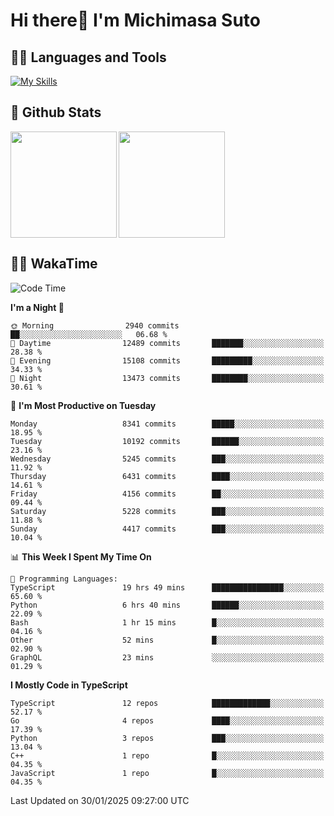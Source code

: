 # Hi there👋 I'm Michimasa Suto

## 🧑‍💻 Languages and Tools
[![My Skills](https://skillicons.dev/icons?i=ts,nextjs,react,vue,python,go,aws,docker,nodejs,redux,solidity,firebase,gcp,js,bootstrap,tailwind,materialui,html,css,wordpress,xd,figma,raspberrypi,arduino)](https://skillicons.dev)

<!--
**Suto-Michimasa/Suto-Michimasa** is a ✨ _special_ ✨ repository because its `README.md` (this file) appears on your GitHub profile.

Here are some ideas to get you started:

- 🔭 I’m currently working on ...
- 🌱 I’m currently learning ...
- 👯 I’m looking to collaborate on ...
- 🤔 I’m looking for help with ...
- 💬 Ask me about ...
- 📫 How to reach me: ...
- 😄 Pronouns: ...
- ⚡ Fun fact: ...
-->
## 💎 Github Stats

<div>
  <img height="170" align="left" src="https://github-readme-stats.vercel.app/api?username=Suto-michimasa&count_private=true&show_icons=true&theme=dark" />
  <img height="170" src="https://github-readme-stats.vercel.app/api/top-langs/?username=Suto-michimasa&langs_count=8&layout=compact&theme=dark" />
</div>

<!-- ## 🏆 GitHub Profile Trophy

<img width="800" src="https://github-profile-trophy.vercel.app/?username=Suto-michimasa&theme=onedark&no-frame=true"/>
 -->

## 🧑‍💻 WakaTime
<!--START_SECTION:waka-->
![Code Time](http://img.shields.io/badge/Code%20Time-560%20hrs%2059%20mins-blue)

**I'm a Night 🦉** 

```text
🌞 Morning                2940 commits        ██░░░░░░░░░░░░░░░░░░░░░░░   06.68 % 
🌆 Daytime                12489 commits       ███████░░░░░░░░░░░░░░░░░░   28.38 % 
🌃 Evening                15108 commits       █████████░░░░░░░░░░░░░░░░   34.33 % 
🌙 Night                  13473 commits       ████████░░░░░░░░░░░░░░░░░   30.61 % 
```
📅 **I'm Most Productive on Tuesday** 

```text
Monday                   8341 commits        █████░░░░░░░░░░░░░░░░░░░░   18.95 % 
Tuesday                  10192 commits       ██████░░░░░░░░░░░░░░░░░░░   23.16 % 
Wednesday                5245 commits        ███░░░░░░░░░░░░░░░░░░░░░░   11.92 % 
Thursday                 6431 commits        ████░░░░░░░░░░░░░░░░░░░░░   14.61 % 
Friday                   4156 commits        ██░░░░░░░░░░░░░░░░░░░░░░░   09.44 % 
Saturday                 5228 commits        ███░░░░░░░░░░░░░░░░░░░░░░   11.88 % 
Sunday                   4417 commits        ███░░░░░░░░░░░░░░░░░░░░░░   10.04 % 
```


📊 **This Week I Spent My Time On** 

```text
💬 Programming Languages: 
TypeScript               19 hrs 49 mins      ████████████████░░░░░░░░░   65.60 % 
Python                   6 hrs 40 mins       ██████░░░░░░░░░░░░░░░░░░░   22.09 % 
Bash                     1 hr 15 mins        █░░░░░░░░░░░░░░░░░░░░░░░░   04.16 % 
Other                    52 mins             █░░░░░░░░░░░░░░░░░░░░░░░░   02.90 % 
GraphQL                  23 mins             ░░░░░░░░░░░░░░░░░░░░░░░░░   01.29 % 
```

**I Mostly Code in TypeScript** 

```text
TypeScript               12 repos            █████████████░░░░░░░░░░░░   52.17 % 
Go                       4 repos             ████░░░░░░░░░░░░░░░░░░░░░   17.39 % 
Python                   3 repos             ███░░░░░░░░░░░░░░░░░░░░░░   13.04 % 
C++                      1 repo              █░░░░░░░░░░░░░░░░░░░░░░░░   04.35 % 
JavaScript               1 repo              █░░░░░░░░░░░░░░░░░░░░░░░░   04.35 % 
```




 Last Updated on 30/01/2025 09:27:00 UTC
<!--END_SECTION:waka-->
